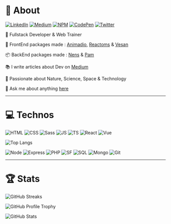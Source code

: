 # 💫 About

[![LinkedIn](https://img.shields.io/badge/LinkedIn-0077B5?style=for-the-badge&logo=linkedin&logoColor=white)](https://www.linkedin.com/in/philippebeck)
[![Medium](https://img.shields.io/badge/Medium-12100E?style=for-the-badge&logo=medium&logoColor=white)](https://medium.com/@philippebeck)
[![NPM](https://img.shields.io/badge/npm-CB3837?style=for-the-badge&logo=npm&logoColor=white)](https://www.npmjs.com/~philippebeck)
[![CodePen](https://img.shields.io/badge/Codepen-131417?style=for-the-badge&logo=codepen&logoColor=white)](https://codepen.io/philippebeck)
[![Twitter](https://img.shields.io/badge/Twitter-1DA1F2?style=for-the-badge&logo=twitter&logoColor=white)](https://twitter.com/ph_beck)

💼 Fullstack Developer & Web Trainer 

🌱 FrontEnd packages made : [Animadio](https://www.npmjs.com/package/animadio), [Reactoms](https://www.npmjs.com/package/reactoms) & [Vesan](https://www.npmjs.com/package/vesan)  

📦 BackEnd packages made : [Nens](https://www.npmjs.com/package/nens) & [Pam](https://packagist.org/packages/philippebeck/pam)  

📚 I write articles about Dev on [Medium](https://medium.com/@philippebeck)

🔭 Passionate about Nature, Science, Space & Technology  

💬 Ask me about anything [here](https://github.com/philippebeck/philippebeck/issues)  

---

# 💻 Technos

![HTML](https://img.shields.io/badge/HTML5-E34F26?style=for-the-badge&logo=html5&logoColor=white)
![CSS](https://img.shields.io/badge/CSS3-1572B6?style=for-the-badge&logo=css3&logoColor=white)
![Sass](https://img.shields.io/badge/Sass-CC6699?style=for-the-badge&logo=sass&logoColor=white)
![JS](https://img.shields.io/badge/JavaScript-323330?style=for-the-badge&logo=javascript&logoColor=F7DF1E)
![TS](https://img.shields.io/badge/TypeScript-007ACC?style=for-the-badge&logo=typescript&logoColor=white)
![React](https://img.shields.io/badge/React-20232A?style=for-the-badge&logo=react&logoColor=61DAFB)
![Vue](https://img.shields.io/badge/Vue-35495E?style=for-the-badge&logo=vue.js&logoColor=4FC08D)

![Top Langs](https://github-readme-stats.vercel.app/api/top-langs/?username=philippebeck&layout=compact&theme=midnight-purple)

![Node](https://img.shields.io/badge/Node-43853D?style=for-the-badge&logo=node.js&logoColor=white)
![Express](https://img.shields.io/badge/Express-000000?style=for-the-badge&logo=express&logoColor=white)
![PHP](https://img.shields.io/badge/PHP-777BB4?style=for-the-badge&logo=php&logoColor=white)
![SF](https://img.shields.io/badge/Symfony-000000?style=for-the-badge&logo=Symfony&logoColor=white)
![SQL](https://img.shields.io/badge/MySQL-00000F?style=for-the-badge&logo=mysql&logoColor=white)
![Mongo](https://img.shields.io/badge/MongoDB-4EA94B?style=for-the-badge&logo=mongodb&logoColor=white)
![Git](https://img.shields.io/badge/GIT-E44C30?style=for-the-badge&logo=git&logoColor=white)

---

# 🏆 Stats

![GitHub Streaks](https://github-readme-streak-stats.herokuapp.com/?user=philippebeck&theme=midnight-purple)

![GitHub Profile Trophy](https://github-profile-trophy.vercel.app/?username=philippebeck&theme=onedark&column=7)

![GitHub Stats](https://github-readme-stats.vercel.app/api?username=philippebeck&theme=midnight-purple&show_icons=true)

